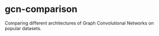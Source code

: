 # gcn-comparison
Comparing different architectures of Graph Convolutional Networks on popular datasets.
